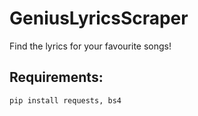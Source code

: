 # GeniusLyricsScraper
Find the lyrics for your favourite songs!

## Requirements:
`pip install requests, bs4`


